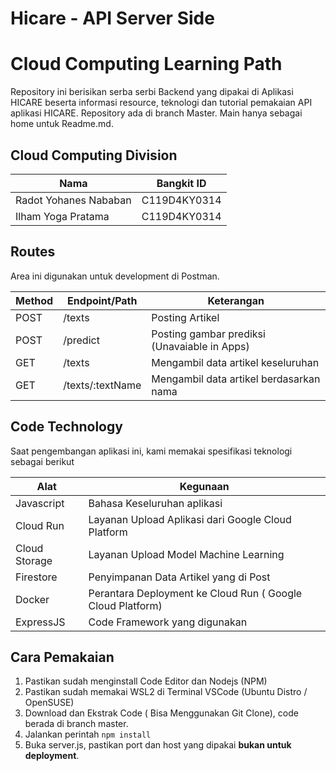 # Hicare - API Server Side 
# Cloud Computing Learning Path


Repository ini berisikan serba serbi Backend yang dipakai di Aplikasi HICARE beserta informasi resource, teknologi dan tutorial pemakaian API aplikasi HICARE.
Repository ada di branch Master. Main hanya sebagai home untuk Readme.md.

## Cloud Computing Division
| Nama | Bangkit ID |
|----------|----------|
| Radot Yohanes Nababan   | C119D4KY0314   |
| Ilham Yoga Pratama   | C119D4KY0314   |


## Routes 
Area ini digunakan untuk development di Postman. 

| Method | Endpoint/Path | Keterangan |
|--------|---------------|--------------|
| POST | /texts | Posting Artikel |
| POST | /predict | Posting gambar prediksi (Unavaiable in Apps)|
| GET | /texts | Mengambil data artikel keseluruhan |
| GET | /texts/:textName | Mengambil data artikel berdasarkan nama|

## Code Technology
Saat pengembangan aplikasi ini, kami memakai spesifikasi teknologi sebagai berikut

| Alat | Kegunaan |
|----------|----------|
| Javascript   | Bahasa Keseluruhan aplikasi   |
| Cloud Run | Layanan Upload Aplikasi dari Google Cloud Platform|
|Cloud Storage | Layanan Upload Model Machine Learning|
|Firestore|Penyimpanan Data Artikel yang di Post|
|Docker|Perantara Deployment ke Cloud Run ( Google Cloud Platform) |
|ExpressJS|Code Framework yang digunakan|

## Cara Pemakaian
1. Pastikan sudah menginstall Code Editor dan Nodejs (NPM)
2. Pastikan sudah memakai WSL2 di Terminal VSCode (Ubuntu Distro / OpenSUSE)
3. Download dan Ekstrak Code ( Bisa Menggunakan Git Clone), code berada di branch master.
4. Jalankan perintah ``` npm install ```
5. Buka server.js, pastikan port dan host yang dipakai **bukan untuk deployment**.

 
















